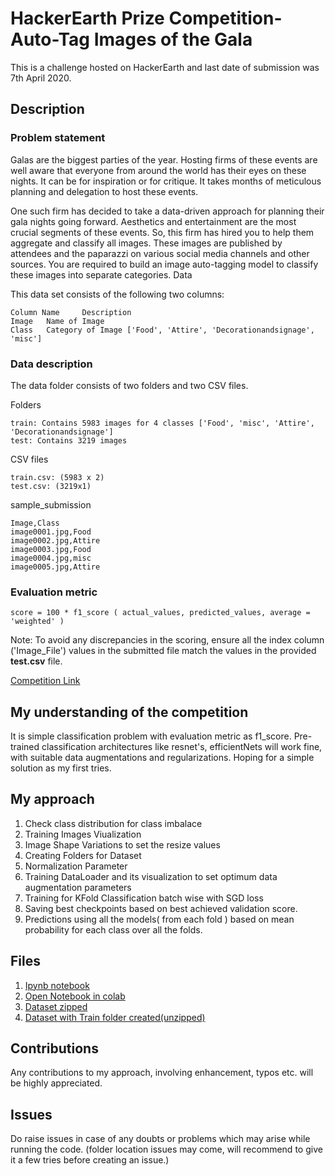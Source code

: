 # HackerEarth Prize Competition- Auto-Tag Images of the Gala

This is a challenge hosted on HackerEarth and last date of submission was 7th April 2020.

## Description

### **Problem statement**

Galas are the biggest parties of the year. Hosting firms of these events are well aware that everyone from around the world has their eyes on these nights. It can be for inspiration or for critique. It takes months of meticulous planning and delegation to host these events.

One such firm has decided to take a data-driven approach for planning their gala nights going forward. Aesthetics and entertainment are the most crucial segments of these events. So, this firm has hired you to help them aggregate and classify all images. These images are published by attendees and the paparazzi on various social media channels and other sources. You are required to build an image auto-tagging model to classify these images into separate categories.
Data

This data set consists of the following two columns:

    Column Name 	Description
    Image 	Name of Image
    Class 	Category of Image ['Food', 'Attire', 'Decorationandsignage', 'misc']

### **Data description**
The data folder consists of two folders and two CSV files.

Folders

    train: Contains 5983 images for 4 classes ['Food', 'misc', 'Attire', 'Decorationandsignage']
    test: Contains 3219 images

CSV files

    train.csv: (5983 x 2)
    test.csv: (3219x1)

sample_submission

    Image,Class
    image0001.jpg,Food
    image0002.jpg,Attire
    image0003.jpg,Food
    image0004.jpg,misc
    image0005.jpg,Attire

### **Evaluation metric**

    score = 100 * f1_score ( actual_values, predicted_values, average = 'weighted' )

Note: To avoid any discrepancies in the scoring, ensure all the index column ('Image_File') values in the submitted file match the values in the provided **test.csv** file.

[Competition Link](https://www.hackerearth.com/challenges/competitive/hackerearth-deep-learning-challenge-auto-tag-images-gala/machine-learning/auto-tag-images-of-the-gala-9e47fb31/)

## My understanding of the competition

It is simple classification problem with evaluation metric as f1_score. Pre-trained classification architectures like resnet's, efficientNets will work fine, with suitable data augmentations and regularizations. Hoping for a simple solution as my first tries.

## My approach

1) Check class distribution for class imbalace
2) Training Images Viualization 
3) Image Shape Variations to set the resize values
4) Creating Folders for Dataset
5) Normalization Parameter
6) Training DataLoader and its visualization to set optimum
data augmentation parameters
7) Training for KFold Classification batch wise with SGD loss
8) Saving best checkpoints based on best achieved validation score.
9) Predictions using all the models( from each fold ) based on
mean probability for each class over all the folds.

## Files

1) [Ipynb notebook](https://github.com/prateekgupta891/Auto-Tag-Images-of-the-Gala/blob/master/HackerEarth_Gala_Classification.ipynb)
2) [Open Notebook in colab](https://colab.research.google.com/drive/1WnrQMkQRwlG47pNwBV8BrBaxphzMrN8J)
3) [Dataset zipped](https://drive.google.com/open?id=1uHPc9sJ8jrKRLBYSo5p4QdAf_Y7cMqLu)
4) [Dataset with Train folder created(unzipped)](https://drive.google.com/open?id=14V54iwCWYRxmuBgFXk-SwTvRfBRzDwVb)

## Contributions 

Any contributions to my approach, involving enhancement, typos etc. will be highly appreciated.

## Issues

Do raise issues in case of any doubts or problems which may arise while running the code. 
(folder location issues may come, will recommend to give it a few tries before creating an issue.)
